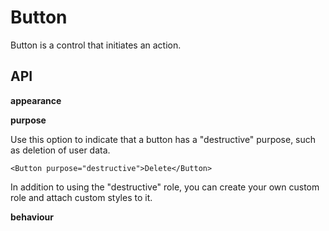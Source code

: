 # Button

Button is a control that initiates an action.

## API

**appearance**

<!-- Description -->

**purpose**

Use this option to indicate that a button has a "destructive" purpose, such as deletion of user data.

```
<Button purpose="destructive">Delete</Button>
```

<!-- Attach a screenshot -->

In addition to using the "destructive" role, you can create your own custom role and attach custom styles to it.

**behaviour**

<!-- Description -->

<!-- ## Customizing appearance

You can always customize the component's appearance. To view styles provided out-of-the-box, look for these classes and attributes in a default stylesheet:

**Classes:**

**Attributes:** -->